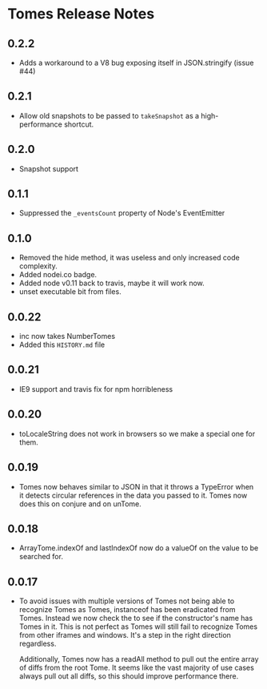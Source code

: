 # Tomes Release Notes

## 0.2.2
 * Adds a workaround to a V8 bug exposing itself in JSON.stringify (issue #44)

## 0.2.1
 * Allow old snapshots to be passed to `takeSnapshot` as a high-performance shortcut.

## 0.2.0
 * Snapshot support

## 0.1.1
 * Suppressed the `_eventsCount` property of Node's EventEmitter

## 0.1.0
 * Removed the hide method, it was useless and only increased code complexity.
 * Added nodei.co badge.
 * Added node v0.11 back to travis, maybe it will work now.
 * unset executable bit from files.

## 0.0.22
 * inc now takes NumberTomes
 * Added this `HISTORY.md` file

## 0.0.21
 * IE9 support and travis fix for npm horribleness

## 0.0.20
 * toLocaleString does not work in browsers so we make a special one for them.

## 0.0.19
 * Tomes now behaves similar to JSON in that it throws a TypeError when it detects circular
   references in the data you passed to it. Tomes now does this on conjure and on unTome.

## 0.0.18
 * ArrayTome.indexOf and lastIndexOf now do a valueOf on the value to be searched for.

## 0.0.17
 * To avoid issues with multiple versions of Tomes not being able to recognize Tomes as Tomes,
   instanceof has been eradicated from Tomes. Instead we now check the to see if the constructor's
   name has Tomes in it. This is not perfect as Tomes will still fail to recognize Tomes from other
   iframes and windows. It's a step in the right direction regardless.

   Additionally, Tomes now has a readAll method to pull out the entire array of diffs from the root
   Tome. It seems like the vast majority of use cases always pull out all diffs, so this should
   improve performance there.
